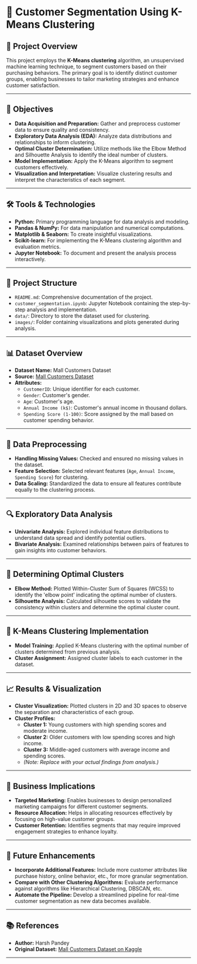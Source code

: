 # 🎯 Customer Segmentation Using K-Means Clustering

## 📝 Project Overview

This project employs the **K-Means clustering** algorithm, an unsupervised machine learning technique, to segment customers based on their purchasing behaviors. The primary goal is to identify distinct customer groups, enabling businesses to tailor marketing strategies and enhance customer satisfaction.

---

## 🎯 Objectives

- **Data Acquisition and Preparation:** Gather and preprocess customer data to ensure quality and consistency.
- **Exploratory Data Analysis (EDA):** Analyze data distributions and relationships to inform clustering.
- **Optimal Cluster Determination:** Utilize methods like the Elbow Method and Silhouette Analysis to identify the ideal number of clusters.
- **Model Implementation:** Apply the K-Means algorithm to segment customers effectively.
- **Visualization and Interpretation:** Visualize clustering results and interpret the characteristics of each segment.

---

## 🛠️ Tools & Technologies

- **Python:** Primary programming language for data analysis and modeling.
- **Pandas & NumPy:** For data manipulation and numerical computations.
- **Matplotlib & Seaborn:** To create insightful visualizations.
- **Scikit-learn:** For implementing the K-Means clustering algorithm and evaluation metrics.
- **Jupyter Notebook:** To document and present the analysis process interactively.

---

## 📂 Project Structure

- `README.md`: Comprehensive documentation of the project.
- `customer_segmentation.ipynb`: Jupyter Notebook containing the step-by-step analysis and implementation.
- `data/`: Directory to store the dataset used for clustering.
- `images/`: Folder containing visualizations and plots generated during analysis.

---

## 📊 Dataset Overview

- **Dataset Name:** Mall Customers Dataset  
- **Source:** [Mall Customers Dataset](https://www.kaggle.com/vjchoudhary7/customer-segmentation-tutorial-in-python)  
- **Attributes:**
  - `CustomerID`: Unique identifier for each customer.
  - `Gender`: Customer's gender.
  - `Age`: Customer's age.
  - `Annual Income (k$)`: Customer's annual income in thousand dollars.
  - `Spending Score (1-100)`: Score assigned by the mall based on customer spending behavior.

---

## 🧹 Data Preprocessing

- **Handling Missing Values:** Checked and ensured no missing values in the dataset.
- **Feature Selection:** Selected relevant features (`Age`, `Annual Income`, `Spending Score`) for clustering.
- **Data Scaling:** Standardized the data to ensure all features contribute equally to the clustering process.

---

## 🔍 Exploratory Data Analysis

- **Univariate Analysis:** Explored individual feature distributions to understand data spread and identify potential outliers.
- **Bivariate Analysis:** Examined relationships between pairs of features to gain insights into customer behaviors.

---

## 🔢 Determining Optimal Clusters

- **Elbow Method:** Plotted Within-Cluster Sum of Squares (WCSS) to identify the 'elbow point' indicating the optimal number of clusters.
- **Silhouette Analysis:** Calculated silhouette scores to validate the consistency within clusters and determine the optimal cluster count.

---

## 🤖 K-Means Clustering Implementation

- **Model Training:** Applied K-Means clustering with the optimal number of clusters determined from previous analysis.
- **Cluster Assignment:** Assigned cluster labels to each customer in the dataset.

---

## 📈 Results & Visualization

- **Cluster Visualization:** Plotted clusters in 2D and 3D spaces to observe the separation and characteristics of each group.
- **Cluster Profiles:**
  - **Cluster 1:** Young customers with high spending scores and moderate income.
  - **Cluster 2:** Older customers with low spending scores and high income.
  - **Cluster 3:** Middle-aged customers with average income and spending scores.
  - *(Note: Replace with your actual findings from analysis.)*

---

## 🎯 Business Implications

- **Targeted Marketing:** Enables businesses to design personalized marketing campaigns for different customer segments.
- **Resource Allocation:** Helps in allocating resources effectively by focusing on high-value customer groups.
- **Customer Retention:** Identifies segments that may require improved engagement strategies to enhance loyalty.

---

## 🚀 Future Enhancements

- **Incorporate Additional Features:** Include more customer attributes like purchase history, online behavior, etc., for more granular segmentation.
- **Compare with Other Clustering Algorithms:** Evaluate performance against algorithms like Hierarchical Clustering, DBSCAN, etc.
- **Automate the Pipeline:** Develop a streamlined pipeline for real-time customer segmentation as new data becomes available.

---

## 📚 References

- **Author:** Harsh Pandey  
- **Original Dataset:** [Mall Customers Dataset on Kaggle](https://www.kaggle.com/vjchoudhary7/customer-segmentation-tutorial-in-python)

---

